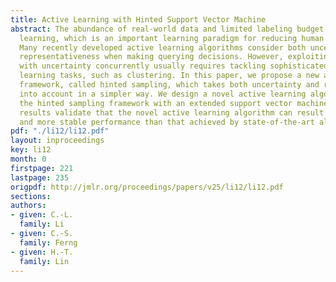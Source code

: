 ```yaml
---
title: Active Learning with Hinted Support Vector Machine
abstract: The abundance of real-world data and limited labeling budget calls for active
  learning, which is an important learning paradigm for reducing human labeling efforts.
  Many recently developed active learning algorithms consider both uncertainty and
  representativeness when making querying decisions. However, exploiting representativeness
  with uncertainty concurrently usually requires tackling sophisticated and challenging
  learning tasks, such as clustering. In this paper, we propose a new active learning
  framework, called hinted sampling, which takes both uncertainty and representativeness
  into account in a simpler way. We design a novel active learning algorithm within
  the hinted sampling framework with an extended support vector machine. Experimental
  results validate that the novel active learning algorithm can result in a better
  and more stable performance than that achieved by state-of-the-art algorithms.
pdf: "./li12/li12.pdf"
layout: inproceedings
key: li12
month: 0
firstpage: 221
lastpage: 235
origpdf: http://jmlr.org/proceedings/papers/v25/li12/li12.pdf
sections: 
authors:
- given: C.-L.
  family: Li
- given: C.-S.
  family: Ferng
- given: H.-T.
  family: Lin
---
```

